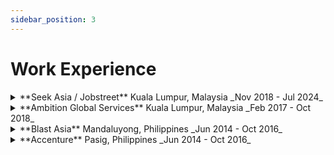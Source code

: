 ```yaml
---
sidebar_position: 3
---
```


# Work Experience
<details>
  <summary>**Seek Asia / Jobstreet** Kuala Lumpur, Malaysia _Nov 2018 - Jul 2024_</summary>

  **Senior Software Engineer**

  **Tech Stack:** Node, React, Typescript, AWS(SQS, SNS, Elasticsearch, Elasticbeanstalk, Postgres, Dynamodb, Lambda, CDK etc), Datadog, Buildkite, Terraform, Cloudflare

  **Responsibilities**
  - Led and developed some of the features of Jora’s Employer System by doing requirements gathering, analysis and system design, development, release and maintenance; ensuring high standards of code quality and maintainability
  - Mentored junior developers, promoting best practices and fostering a culture of continuous learning
  - Utilized modern technologies such as serverless to optimize system events and reduce costs
  - Streamlined development workflows through CI/CD pipelines, enhancing team productivity
  - Conducted code reviews and provided constructive feedback to maintain high quality code across the team
</details>

<details>
  <summary>**Ambition Global Services** Kuala Lumpur, Malaysia _Feb 2017 - Oct 2018_</summary>

  _Same as above, Seek was our client and I was absorbed after a year_
</details>

<details>
  <summary>**Blast Asia** Mandaluyong, Philippines _Jun 2014 - Oct 2016_</summary>

  **Tech Stack:** C# MVC and Webforms, Angular, React, Azure
  :::info
    Blast Asia is a consultancy firm so I handled different projects with different companies
  :::
  **Responsibilities**
  - Coordinate with client development team and ensure feature work is understood from both ends
  - Collaborated with client development team to implement best practices including code reviews and testing
  - Engaged in problem solving activities to identify and resolve complex technical issues
  - Contributed to project planning and estimation, ensuring timely delivery of features
  - Present feature updates to our client at end of the sprint
</details>

<details>
  <summary>**Accenture** Pasig, Philippines _Jun 2014 - Oct 2016_</summary>

  **Tech Stack:** Vbscript, Shell script(bash), BMC Arium Orchestrator, Opalis, C# Webforms

  **Responsibilities**
  - Gather requirements from client on current process and create design documents to improve the current process
  - Create automation scripts to as much as possible eliminate manual human intervention
  - Deploy end to end automation solution on servers
  - Mentor junior developers on the tools we are using and guide them on their first automation projects
</details>
